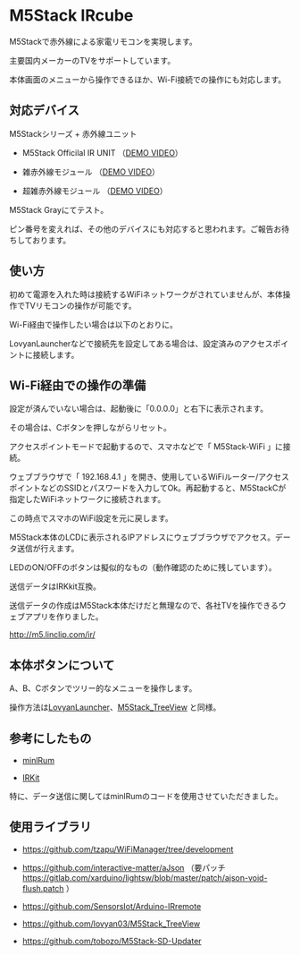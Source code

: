 # M5Stack IRcube

M5Stackで赤外線による家電リモコンを実現します。

主要国内メーカーのTVをサポートしています。

本体画面のメニューから操作できるほか、Wi-Fi接続での操作にも対応します。

## 対応デバイス

M5Stackシリーズ + 赤外線ユニット

* M5Stack Officilal IR UNIT （[DEMO VIDEO](https://www.youtube.com/watch?v=DrlsMsi8R2U)）

* 雑赤外線モジュール （[DEMO VIDEO](https://www.youtube.com/watch?v=6TpuKI1cwZU)）

* 超雑赤外線モジュール （[DEMO VIDEO](https://www.youtube.com/watch?v=v7prP7vNd5k)）

M5Stack Grayにてテスト。

ピン番号を変えれば、その他のデバイスにも対応すると思われます。ご報告お待ちしております。

## 使い方

初めて電源を入れた時は接続するWiFiネットワークがされていませんが、本体操作でTVリモコンの操作が可能です。

Wi-Fi経由で操作したい場合は以下のとおりに。

LovyanLauncherなどで接続先を設定してある場合は、設定済みのアクセスポイントに接続します。

## Wi-Fi経由での操作の準備

設定が済んでいない場合は、起動後に「0.0.0.0」と右下に表示されます。

その場合は、Cボタンを押しながらリセット。

アクセスポイントモードで起動するので、スマホなどで「 M5Stack-WiFi 」に接続。

ウェブブラウザで「 192.168.4.1 」を開き、使用しているWiFiルーター/アクセスポイントなどのSSIDとパスワードを入力してOk。再起動すると、M5StackCが指定したWiFiネットワークに接続されます。

この時点でスマホのWiFi設定を元に戻します。

M5Stack本体のLCDに表示されるIPアドレスにウェブブラウザでアクセス。データ送信が行えます。

LEDのON/OFFのボタンは擬似的なもの（動作確認のために残しています）。

送信データはIRKkit互換。

送信データの作成はM5Stack本体だけだと無理なので、各社TVを操作できるウェブアプリを作りました。

http://m5.linclip.com/ir/


## 本体ボタンについて

A、B、Cボタンでツリー的なメニューを操作します。

操作方法は[LovyanLauncher](https://github.com/lovyan03/M5Stack_LovyanLauncher)、[M5Stack_TreeView](https://github.com/lovyan03/M5Stack_TreeView) と同様。


## 参考にしたもの

* [minlRum](https://github.com/9SQ/minIRum)

* [IRKit](http://getirkit.com/)

特に、データ送信に関してはminlRumのコードを使用させていただきました。

## 使用ライブラリ

* https://github.com/tzapu/WiFiManager/tree/development

* https://github.com/interactive-matter/aJson （要パッチ https://gitlab.com/xarduino/lightsw/blob/master/patch/ajson-void-flush.patch ）

* https://github.com/SensorsIot/Arduino-IRremote

* https://github.com/lovyan03/M5Stack_TreeView

* https://github.com/tobozo/M5Stack-SD-Updater
